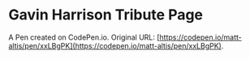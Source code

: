 # Gavin Harrison Tribute Page

A Pen created on CodePen.io. Original URL: [https://codepen.io/matt-altis/pen/xxLBgPK](https://codepen.io/matt-altis/pen/xxLBgPK).


